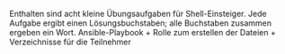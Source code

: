 Enthalten sind acht kleine Übungsaufgaben für Shell-Einsteiger.
Jede Aufgabe ergibt einen Lösungsbuchstaben; alle Buchstaben zusammen ergeben ein Wort.
Ansible-Playbook + Rolle zum erstellen der Dateien + Verzeichnisse für die Teilnehmer